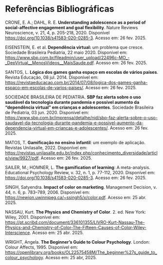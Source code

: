 # Referências Bibliográficas

CRONE, E. A.; DAHL, R. E. <b>Understanding adolescence as a period of social-affective engagement and goal flexibility</b>. Nature Reviews Neuroscience, v. 21, 4, p. 205-218, 2020. Disponível https://doi.org/10.1038/s41583-020-0285-3. Acesso em: 26 fev. 2025. 

EISENSTEIN, E. et al.<b> Dependência virtual:</b> um problema que cresce. Sociedade Brasileira Pediatria, 22 maio 2020. Disponível em: https://www.sbp.com.br/fileadmin/user_upload/22496c-MO_-_DepVirtual__MenosVideos__MaisSaude.pdf. Acesso em: 26 fev. 2025. 

SANTOS, L. <b>Lógica dos games ganha espaço em escolas de vários países</b>. Revista Educação, 08 jul. 2014. Disponível 
em: https://revistaeducacao.com.br/2014/07/08/logica-dos-games-ganha-espaco-em-escolas-de-varios-paises/. Acesso em: 26 fev. 2025. 

SOCIEDADE BRASILEIRA DE PEDIATRIA. <b>SBP faz alerta sobre o uso saudável da tecnologia durante pandemia e possível aumento da “dependência virtual” em crianças e adolescentes</b>. Sociedade Brasileira de Pediatria, 03 jun. 2020. 
Disponível em: https://www.sbp.com.br/imprensa/detalhe/nid/sbp-faz-alerta-sobre-o-uso-saudavel-da-tecnologia-durante-pandemia-e-possivel-aumento-da-dependencia-virtual-em-criancas-e-adolescentes/. Acesso em: 26 fev. 2025. 

MATOS, T. <b>Gamificação no ensino infantil</b>: um exemplo de aplicação. Revistas Unilasalle, 2022. Disponível em: 
https://revistas.unilasalle.edu.br/index.php/conhecimento_diversidade/article/view/9927/pdf. Acesso em: 26 fev. 2025.

SAILER, M.; HOMNER, L. <b>The gamification of learning</b>: A meta-analysis. Educational Psychology Review, v. 32, n. 1, p. 77-112, 2020. Disponível em: https://doi.org/10.1038/s41583-020-0285-3. Acesso em: 26 fev. 2025.

SINGH, Satyendra. **Impact of color on marketing**. Management Decision, v. 44, n. 6, p. 783–789, 2006. Disponível em: https://newion.uwinnipeg.ca/~ssingh5/x/color.pdf. Acesso em: 25 abr. 2025. 

NASSAU, Kurt. **The Physics and Chemistry of Color**. 2. ed. New York: Wiley, 2001. Disponível em: https://pt.scribd.com/document/336101355/LIVRO-Kurt-Nassau-The-Physics-and-Chemistry-of-Color-The-Fifteen-Causes-of-Color-Wiley-Interscience. Acesso em: 25 abr. 2025. 

WRIGHT, Angela. **The Beginner’s Guide to Colour Psychology**. London: Colour Affects, 1995. Disponível em: https://openlibrary.org/books/OL22575458M/The_beginner%27s_guide_to_colour_psychology. Acesso em: 25 abr, 2025.
